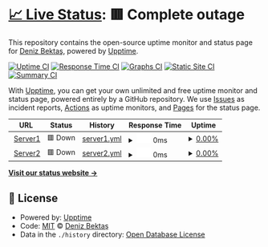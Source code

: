 # [📈 Live Status](https://status.denizbektas.xyz): <!--live status--> **🟥 Complete outage**

This repository contains the open-source uptime monitor and status page for [Deniz Bektaş](https://denizbektas.com.tr/), powered by [Upptime](https://github.com/upptime/upptime).

[![Uptime CI](https://github.com/bugresearch/efol-status/workflows/Uptime%20CI/badge.svg)](https://github.com/bugresearch/efol-status/actions?query=workflow%3A%22Uptime+CI%22)
[![Response Time CI](https://github.com/bugresearch/efol-status/workflows/Response%20Time%20CI/badge.svg)](https://github.com/bugresearch/efol-status/actions?query=workflow%3A%22Response+Time+CI%22)
[![Graphs CI](https://github.com/bugresearch/efol-status/workflows/Graphs%20CI/badge.svg)](https://github.com/bugresearch/efol-status/actions?query=workflow%3A%22Graphs+CI%22)
[![Static Site CI](https://github.com/bugresearch/efol-status/workflows/Static%20Site%20CI/badge.svg)](https://github.com/bugresearch/efol-status/actions?query=workflow%3A%22Static+Site+CI%22)
[![Summary CI](https://github.com/bugresearch/efol-status/workflows/Summary%20CI/badge.svg)](https://github.com/bugresearch/efol-status/actions?query=workflow%3A%22Summary+CI%22)

With [Upptime](https://upptime.js.org), you can get your own unlimited and free uptime monitor and status page, powered entirely by a GitHub repository. We use [Issues](https://github.com/bugresearch/efol-status/issues) as incident reports, [Actions](https://github.com/bugresearch/efol-status/actions) as uptime monitors, and [Pages](https://status.denizbektas.xyz) for the status page.

<!--start: status pages-->
<!-- This summary is generated by Upptime (https://github.com/upptime/upptime) -->
<!-- Do not edit this manually, your changes will be overwritten -->
<!-- prettier-ignore -->
| URL | Status | History | Response Time | Uptime |
| --- | ------ | ------- | ------------- | ------ |
| <img alt="" src="https://icons.duckduckgo.com/ip3/server1.denizbektas.xyz.ico" height="13"> [Server1](http://server1.denizbektas.xyz) | 🟥 Down | [server1.yml](https://github.com/bugresearch/efol-status/commits/HEAD/history/server1.yml) | <details><summary><img alt="Response time graph" src="./graphs/server1/response-time-week.png" height="20"> 0ms</summary><br><a href="https://status.denizbektas.xyz/history/server1"><img alt="Response time 329" src="https://img.shields.io/endpoint?url=https%3A%2F%2Fraw.githubusercontent.com%2Fbugresearch%2Fefol-status%2FHEAD%2Fapi%2Fserver1%2Fresponse-time.json"></a><br><a href="https://status.denizbektas.xyz/history/server1"><img alt="24-hour response time 0" src="https://img.shields.io/endpoint?url=https%3A%2F%2Fraw.githubusercontent.com%2Fbugresearch%2Fefol-status%2FHEAD%2Fapi%2Fserver1%2Fresponse-time-day.json"></a><br><a href="https://status.denizbektas.xyz/history/server1"><img alt="7-day response time 0" src="https://img.shields.io/endpoint?url=https%3A%2F%2Fraw.githubusercontent.com%2Fbugresearch%2Fefol-status%2FHEAD%2Fapi%2Fserver1%2Fresponse-time-week.json"></a><br><a href="https://status.denizbektas.xyz/history/server1"><img alt="30-day response time 0" src="https://img.shields.io/endpoint?url=https%3A%2F%2Fraw.githubusercontent.com%2Fbugresearch%2Fefol-status%2FHEAD%2Fapi%2Fserver1%2Fresponse-time-month.json"></a><br><a href="https://status.denizbektas.xyz/history/server1"><img alt="1-year response time 329" src="https://img.shields.io/endpoint?url=https%3A%2F%2Fraw.githubusercontent.com%2Fbugresearch%2Fefol-status%2FHEAD%2Fapi%2Fserver1%2Fresponse-time-year.json"></a></details> | <details><summary><a href="https://status.denizbektas.xyz/history/server1">0.00%</a></summary><a href="https://status.denizbektas.xyz/history/server1"><img alt="All-time uptime 29.00%" src="https://img.shields.io/endpoint?url=https%3A%2F%2Fraw.githubusercontent.com%2Fbugresearch%2Fefol-status%2FHEAD%2Fapi%2Fserver1%2Fuptime.json"></a><br><a href="https://status.denizbektas.xyz/history/server1"><img alt="24-hour uptime 0.00%" src="https://img.shields.io/endpoint?url=https%3A%2F%2Fraw.githubusercontent.com%2Fbugresearch%2Fefol-status%2FHEAD%2Fapi%2Fserver1%2Fuptime-day.json"></a><br><a href="https://status.denizbektas.xyz/history/server1"><img alt="7-day uptime 0.00%" src="https://img.shields.io/endpoint?url=https%3A%2F%2Fraw.githubusercontent.com%2Fbugresearch%2Fefol-status%2FHEAD%2Fapi%2Fserver1%2Fuptime-week.json"></a><br><a href="https://status.denizbektas.xyz/history/server1"><img alt="30-day uptime 1.38%" src="https://img.shields.io/endpoint?url=https%3A%2F%2Fraw.githubusercontent.com%2Fbugresearch%2Fefol-status%2FHEAD%2Fapi%2Fserver1%2Fuptime-month.json"></a><br><a href="https://status.denizbektas.xyz/history/server1"><img alt="1-year uptime 29.00%" src="https://img.shields.io/endpoint?url=https%3A%2F%2Fraw.githubusercontent.com%2Fbugresearch%2Fefol-status%2FHEAD%2Fapi%2Fserver1%2Fuptime-year.json"></a></details>
| <img alt="" src="https://icons.duckduckgo.com/ip3/server2.denizbektas.xyz.ico" height="13"> [Server2](http://server2.denizbektas.xyz) | 🟥 Down | [server2.yml](https://github.com/bugresearch/efol-status/commits/HEAD/history/server2.yml) | <details><summary><img alt="Response time graph" src="./graphs/server2/response-time-week.png" height="20"> 0ms</summary><br><a href="https://status.denizbektas.xyz/history/server2"><img alt="Response time 351" src="https://img.shields.io/endpoint?url=https%3A%2F%2Fraw.githubusercontent.com%2Fbugresearch%2Fefol-status%2FHEAD%2Fapi%2Fserver2%2Fresponse-time.json"></a><br><a href="https://status.denizbektas.xyz/history/server2"><img alt="24-hour response time 0" src="https://img.shields.io/endpoint?url=https%3A%2F%2Fraw.githubusercontent.com%2Fbugresearch%2Fefol-status%2FHEAD%2Fapi%2Fserver2%2Fresponse-time-day.json"></a><br><a href="https://status.denizbektas.xyz/history/server2"><img alt="7-day response time 0" src="https://img.shields.io/endpoint?url=https%3A%2F%2Fraw.githubusercontent.com%2Fbugresearch%2Fefol-status%2FHEAD%2Fapi%2Fserver2%2Fresponse-time-week.json"></a><br><a href="https://status.denizbektas.xyz/history/server2"><img alt="30-day response time 329" src="https://img.shields.io/endpoint?url=https%3A%2F%2Fraw.githubusercontent.com%2Fbugresearch%2Fefol-status%2FHEAD%2Fapi%2Fserver2%2Fresponse-time-month.json"></a><br><a href="https://status.denizbektas.xyz/history/server2"><img alt="1-year response time 351" src="https://img.shields.io/endpoint?url=https%3A%2F%2Fraw.githubusercontent.com%2Fbugresearch%2Fefol-status%2FHEAD%2Fapi%2Fserver2%2Fresponse-time-year.json"></a></details> | <details><summary><a href="https://status.denizbektas.xyz/history/server2">0.00%</a></summary><a href="https://status.denizbektas.xyz/history/server2"><img alt="All-time uptime 68.13%" src="https://img.shields.io/endpoint?url=https%3A%2F%2Fraw.githubusercontent.com%2Fbugresearch%2Fefol-status%2FHEAD%2Fapi%2Fserver2%2Fuptime.json"></a><br><a href="https://status.denizbektas.xyz/history/server2"><img alt="24-hour uptime 0.00%" src="https://img.shields.io/endpoint?url=https%3A%2F%2Fraw.githubusercontent.com%2Fbugresearch%2Fefol-status%2FHEAD%2Fapi%2Fserver2%2Fuptime-day.json"></a><br><a href="https://status.denizbektas.xyz/history/server2"><img alt="7-day uptime 0.00%" src="https://img.shields.io/endpoint?url=https%3A%2F%2Fraw.githubusercontent.com%2Fbugresearch%2Fefol-status%2FHEAD%2Fapi%2Fserver2%2Fuptime-week.json"></a><br><a href="https://status.denizbektas.xyz/history/server2"><img alt="30-day uptime 25.31%" src="https://img.shields.io/endpoint?url=https%3A%2F%2Fraw.githubusercontent.com%2Fbugresearch%2Fefol-status%2FHEAD%2Fapi%2Fserver2%2Fuptime-month.json"></a><br><a href="https://status.denizbektas.xyz/history/server2"><img alt="1-year uptime 68.13%" src="https://img.shields.io/endpoint?url=https%3A%2F%2Fraw.githubusercontent.com%2Fbugresearch%2Fefol-status%2FHEAD%2Fapi%2Fserver2%2Fuptime-year.json"></a></details>

<!--end: status pages-->

[**Visit our status website →**](https://status.denizbektas.xyz)

## 📄 License

- Powered by: [Upptime](https://github.com/upptime/upptime)
- Code: [MIT](./LICENSE) © [Deniz Bektaş](https://denizbektas.com.tr/)
- Data in the `./history` directory: [Open Database License](https://opendatacommons.org/licenses/odbl/1-0/)
